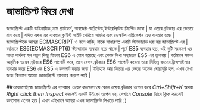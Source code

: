 # জাভাস্ক্রিপ্ট ফিরে দেখা
জাভাস্ক্রিপ্ট একটি ডাইনামিক,ক্রস প্ল্যাটফর্ম, অবজেক্ট-অরিন্টেড,ইন্টারপ্রিটেড ক্রিপ্টিং ভাষা | যা ওয়েব ব্রউজার এর ভেতরে রান করে | যদিও এখন এর ব্যবহার
ক্লাইন্ট সাইট পেরিয়ে সার্ভার এবং ডেস্কটপ এপ্লিকেশন এও ব্যবহার হছে | 
জাভাস্ক্রিপ্টকে আমরা ECMASCRIPT ও বলে থাকি, যাকে সাধারণত একটি স্ট্যান্ডারাড ধরা হয় জাভাস্ক্রিপ্ট এর |  বর্তমানে ES6(ECMASCRIPT6) স্ট্যান্ডারাড ব্যবহার হয়ে থাকে | পূর্বে ES5 ব্যবহার হত, এই দুটি সংস্করণ এর মধ্যে পার্থক্য হল নতুন কিছু ফিচার ES6 এ যোগ হয়েছে এবং কোড লিখা সহজতর ES5 এর তুলনায় | বর্তমানে সকল আধুনিক ওয়েব ব্রউজার ES6 সাপোর্ট করে, তবে যেসব ব্রউজার ES6 সাপোর্ট করেনা তারা বিভিন্ন ধরনের ট্রান্সপাইলার ব্যবহার করে ES6 কে ES5 এ কনভার্ট করার জন্য | ইতিহাস আর ফিচার এর ভেতর অনেক ঘোরাঘুরি হল, এখন দেখা জাক কিভাবে আমরা জাভাস্ক্রিপ্ট ব্যাবহার করতে পারি | 

##ওয়েবপেইজে জাভাস্ক্রিপ্ট এর ব্যাবহার 
*ওয়েব কনসোল*
যে কোন ওয়েব ব্রউজার ওপেন করে *Ctrl+Shift+K*
অথবা *Right click then Inspect* করলেই একটি উইন্ডো ওপেন হব, সেখানে *Console* ট্যাবে ক্লিক করলেই কনসোল ওপেন হবে | এখন এইখানে আমরা এখন জাভাস্ক্রিপ্ট লিখতে পারি :) 
